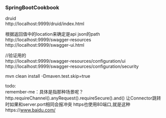 ### SpringBootCookbook

druid  
http://localhost:9999/druid/index.html  

根据返回值中的location来确定是api json的path  
http://localhost:9999/swagger-resources  
http://localhost:9999/swagger-ui.html

//验证用的   
http://localhost:9999/swagger-resources/configuration/ui  
http://localhost:9999/swagger-resources/configuration/security


mvn clean install -Dmaven.test.skip=true      


todo:    
remember-me：具体是指那种场景呢？
http.requireChannel().anyRequest().requireSecure().and()
让Connector跳转时如果和server.port相同会报冲突
https也使用80端口,就是这种https://www.baidu.com/